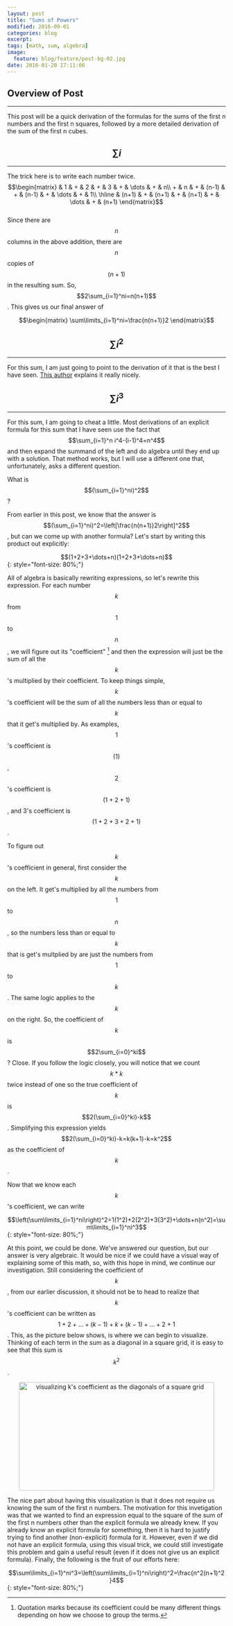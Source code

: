 ```yaml
---
layout: post
title: "Sums of Powers"
modified: 2016-09-01
categories: blog
excerpt:
tags: [math, sum, algebra]
image: 
  feature: blog/feature/post-bg-02.jpg
date: 2016-01-20 17:11:00
---
```


Overview of Post
---------------
---------------
This post will be a quick derivation of the formulas for the sums of the first n numbers and the first n squares, followed by a more detailed derivation of the sum of the first n cubes.

$$\sum i$$
------------
-----------

The trick here is to write each number twice.
$$\begin{matrix}
	    &   1   & + &   2   & + &   3   & + & \dots & + &   n\\
	  + &   n   & + & (n-1) & + & (n-1) & + & \dots & + &   1\\
	  \hline
	    & (n+1) & + & (n+1) & + & (n+1) & + & \dots & + & (n+1)
\end{matrix}$$<br>
Since there are $$n$$ columns in the above addition, there are $$n$$ copies of $$(n+1)$$ in the resulting sum. So, $$2\sum_{i=1}^ni=n(n+1)$$. This gives us our final answer of

<center>
$$\begin{matrix}
	\sum\limits_{i=1}^ni=\frac{n(n+1)}2
\end{matrix}$$
</center>

$$\sum i^2$$
------------
------------

For this sum, I am just going to point to the derivation of it that is the best I have seen. [This author](http://jeremykun.com/2011/06/24/sums-of-the-first-n-numbers-squares/) explains it really nicely.


$$\sum i^3$$
------------
------------

For this sum, I am going to cheat a little. Most derivations of an explicit formula for this sum that I have seen use the fact that $$\sum_{i=1}^n i^4-(i-1)^4=n^4$$ and then expand the summand of the left and do algebra until they end up with a solution. That method works, but I will use a different one that, unfortunately, asks a different question.



What is $$(\sum_{i=1}^ni)^2$$?



From earlier in this post, we know that the answer is $$(\sum_{i=1}^ni)^2=\left[\frac{n(n+1)}2\right]^2$$, but can we come up with another formula? Let's start by writing this product out explicitly:

<center>$$(1+2+3+\dots+n)(1+2+3+\dots+n)$$</center>
{: style="font-size: 80%;"}

All of algebra is basically rewriting expressions, so let's rewrite this expression. For each number $$k$$ from $$1$$ to $$n$$, we will figure out its "coefficient" [^1] and then the expression will just be the sum of all the $$k$$'s multiplied by their coefficient. To keep things simple, $$k$$'s coefficient will be the sum of all the numbers less than or equal to $$k$$ that it get's multiplied by. As examples, $$1$$'s coefficient is $$(1)$$, $$2$$'s coefficient is $$(1+2+1)$$, and 3's coefficient is $$(1+2+3+2+1)$$.



To figure out $$k$$'s coefficient in general, first consider the $$k$$ on the left. It get's multiplied by all the numbers from $$1$$ to $$n$$, so the numbers less than or equal to $$k$$ that is get's multplied by are just the numbers from $$1$$ to $$k$$. The same logic applies to the $$k$$ on the right. So, the coefficient of $$k$$ is $$2\sum_{i=0}^ki$$? Close. If you follow the logic closely, you will notice that we count $$k*k$$ twice instead of one so the true coefficient of $$k$$ is $$2(\sum_{i=0}^ki)-k$$. Simplifying this expression yields $$2(\sum_{i=0}^ki)-k=k(k+1)-k=k^2$$ as the coefficient of $$k$$.



Now that we know each $$k$$'s coefficient, we can write

<center>$$\left(\sum\limits_{i=1}^ni\right)^2=1(1^2)+2(2^2)+3(3^2)+\dots+n(n^2)=\sum\limits_{i=1}^ni^3$$</center>
{: style="font-size: 80%;"}


At this point, we could be done. We've answered our question, but our answer is very algebraic. It would be nice if we could have a visual way of explaining some of this math, so, with this hope in mind, we continue our investigation. Still considering the coefficient of $$k$$, from our earlier discussion, it should not be to head to realize that $$k$$'s coefficient can be written as $$1+2+\dots+(k-1)+k+(k-1)+\dots+2+1$$. This, as the picture below shows, is where we can begin to visualize. Thinking of each term in the sum as a diagonal in a square grid, it is easy to see that this sum is $$k^2$$.


<center><img src="{{ site.url }}/images/blog/sums-of-powers/img0.png"
			 title="visualizing k's coefficient as the diagonals of a square grid"
			 width ="450"
			 height="250"></center>


The nice part about having this visualization is that it does not require us knowing the sum of the first n numbers. The motivation for this invetigation was that we wanted to find an expression equal to the square of the sum of the first n numbers other than the explicit formula we already knew. If you already know an explicit formula for something, then it is hard to justify trying to find another (non-explicit) formula for it. However, even if we did not have an explicit formula, using this visual trick, we could still investigate this problem and gain a useful result (even if it does not give us an explicit formula). Finally, the following is the fruit of our efforts here:


<center>$$\sum\limits_{i=1}^ni^3=\left(\sum\limits_{i=1}^ni\right)^2=\frac{n^2(n+1)^2}4$$</center>
{: style="font-size: 80%;"}

[^1]: Quotation marks because its coefficient could be many different things depending on how we choose to group the terms.
[^2]: without using much algebra or needing to know the sum of the first n numbers.
